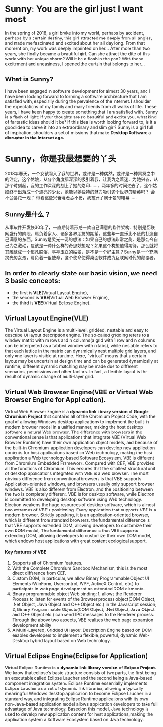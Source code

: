 # Sunny: You are the girl just I want most
In the spring of 2018, a girl broke into my world, perhaps by accident, perhaps by a certain destiny, this girl attracted me deeply from all angles, and made me fascinated and excited about her all day long. From that moment on, my work was deeply imprinted on her... After more than two years, she finally became a beautiful girl. Can she attract the elite of this world with her unique charm? Will it be a flash in the pan? With these excitement and uneasiness, I opened the curtain that belongs to her... 

## What is Sunny?

I have been engaged in software development for almost 30 years, and I have been looking forward to forming a software architecture that I am satisfied with, especially during the prevalence of the Internet. I shoulder the expectations of my family and many friends from all walks of life. These years, I have been happy to create something that I am satisfied with. Sunny is a flash of light: If your thoughts are so beautiful and excite you, what kind of fantastic ideas should it be? If this idea is worth looking forward to, is it a good idea to carve it into an extraordinary and slim girl? Sunny is a girl full of inspiration, shoulders a set of missions that make **Desktop Software** a **disruptor in the Internet age.**

# Sunny，你是我最想要的丫头
2018年春天，一个女孩闯入了我的世界，或许是一种偶然，或许是一种冥冥之中的注定，这个姑娘，从各个角度都深深的吸引着我，让我为之着迷、为她兴奋，从那个时刻起，我的工作深深的刻上了她的烙印……，两年多的时间过去了，这个姑娘终于出落成一个漂亮的少女，她能以她独特的魅力吸引这个世界的精英吗？ 会不会昙花一现？ 带着这些兴奋与忐忑不安，我拉开了属于她的帷幕……

## Sunny是什么？

从事软件开发快30年了，一直期待着形成一款自己满意的软件架构，特别是互联网盛行的阶段，肩负着家人、诸多各界朋友的期望，这些年一直乐此不疲的打造自己满意的东西。Sunny是灵光一现的想法：如果自己的想法非常之美，是那么令自己为之激动，应该是一种什么样的奇思妙想呢？如果这个构想值得期待，那么就将其雕琢成一个超凡脱俗、亭亭玉立的姑娘，是不是一个好主意？Sunny是一个充满灵光的女孩，肩负着一组使命，这个使命使得桌面软件成为互联网时代的颠覆者。

## In order to clearly state our basic vision, we need 3 basic concepts: 
- the first is **VLE**(Virtual Layout Engine), 
- the second is **VBE**(Virtual Web Browser Engine), 
- the third is **VEE**(Virtual Eclipse Engine).

## Virtual Layout Engine(VLE) 
The Virtual Layout Engine is a multi-level, gridded, nestable and easy to describe UI layout description engine. The so-called gridding refers to a window matrix with m rows and n columns(a grid with 1 row and n columns can be interpreted as a tabbed window with n tabs), while nestable refers to that each lattice in the matrix can dynamically nest multiple grid layers, and only one layer is visible at runtime. Here, "virtual" means that a certain layout may be uncertain at design time and can be generated dynamically at runtime, different dynamic matching may be made due to different scenarios, permissions and other factors. In fact, a flexible layout is the result of dynamic change of multi-layer grid. 
## Virtual Web Browser Engine(VBE or Virtual Web Browser Engine for Application).
Virtual Web Browser Engine is a **dynamic link library version** of **Google Chromium Project** that contains all of the Chromium Project Code, with the goal of allowing Windows desktop applications to implement the built-in modern browser model in a unified manner, making the host desktop software a natural Web browser. The difference with browsers in the conventional sense is that applications that integrate VBE (Virtual Web Browser Runtime) have their own application object models, and because of the built-in Chromium, application developers can develop new application contents for host applications based on Web technology, making the host application a Web technology-based Software Ecosystem.
VBE is different from Chromium Embedded Framework. Compared with CEF, VBE provides all the functions of Chromium. This ensures that the smallest structural unit of desktop applications integrated with VBE is a web browser. The most obvious difference from conventional browsers is that VBE supports Application-oriented windows, and browsers usually only support browser windows. VBE is also different from Electron, and the positioning between the two is completely different. VBE is for desktop software, while Electron is committed to developing desktop software using Web technology. Electron weakens the huge resources of desktop software, which is almost two extremes of VBE's positioning. Every application that supports VBE is a modern browser. Strictly speaking, it is an application-oriented browser, which is different from standard browsers. the fundamental difference is that VBE supports extended DOM, allowing developers to customize their own DOM model, The fundamental difference is that VBE supports extending DOM, allowing developers to customize their own DOM model, which endows host applications with great content ecological support.
#### Key features of VBE
1.	Supports all of Chromium features.
2.	With the Complete Chromium Sandbox Mechanism, this is the most direct difference from CEF.
3.	Custom DOM, in particular, we allow Binary Programmable Object UI Elements (WinForm, Usercontrol, WPF, ActiveX Control, etc.) to participate in web page development as extended DOM elements.
4.	Binary programmable object Web binding: 1, allows the Renderer Process to listen for events of the Browser process object(COM Object, .Net Object, Java Object and C++ Object etc.) in the Javascript session; 2, Binary Programmable Objects(COM Object, .Net Object, Java Object and C++ Object etc.) can send IPC messages to the Renderer process. Through the above two aspects, VBE realizes the web page expansion development ability
5.	A Multi-Layered, Gridded UI layout Description Engine based on DOM enables developers to implement a flexible, powerful, dynamic Web-Desktop hybrid layout based on Web technology.
## Virtual Eclipse Engine(Eclipse for Application)
Virtual Eclipse Runtime is a **dynamic link library version** of **Eclipse Project**. We know that eclipse's basic structure consists of two parts, the first being an executable called Eclipse Laucher and the second being a Java-based component integration system. Eclipse Runtime essentially implements Eclipse Laucher as a set of dynamic link libraries, allowing a typically meaningful Windows desktop application to become Eclipse Laucher in a standard way, and integrating Eclipse Runtime applications with its own non-Java-based application model allows application developers to take full advantage of Java technology. Based on this model, Java technology is used to develop new application content for host applications, making the application system a Software Ecosystem based on Java technology.


